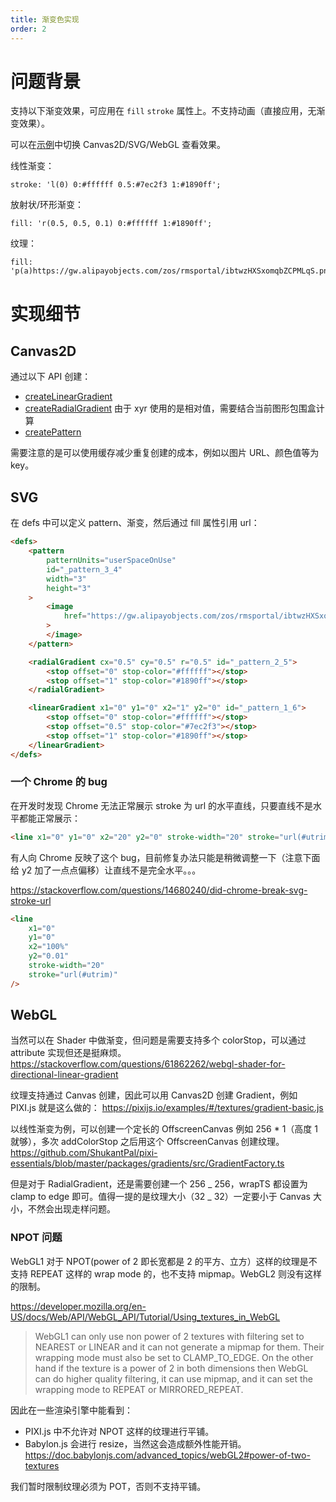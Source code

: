 ```yaml
---
title: 渐变色实现
order: 2
---
```


# 问题背景

支持以下渐变效果，可应用在 `fill` `stroke` 属性上。不支持动画（直接应用，无渐变效果）。

可以在[示例](/zh/examples/shape#gradient)中切换 Canvas2D/SVG/WebGL 查看效果。

线性渐变：

```
stroke: 'l(0) 0:#ffffff 0.5:#7ec2f3 1:#1890ff';
```

放射状/环形渐变：

```
fill: 'r(0.5, 0.5, 0.1) 0:#ffffff 1:#1890ff';
```

纹理：

```
fill: 'p(a)https://gw.alipayobjects.com/zos/rmsportal/ibtwzHXSxomqbZCPMLqS.png';
```

# 实现细节

## Canvas2D

通过以下 API 创建：

-   [createLinearGradient](https://developer.mozilla.org/zh-CN/docs/Web/API/CanvasRenderingContext2D/createLinearGradient)
-   [createRadialGradient](https://developer.mozilla.org/zh-CN/docs/Web/API/CanvasRenderingContext2D/createRadialGradient) 由于 xyr 使用的是相对值，需要结合当前图形包围盒计算
-   [createPattern](https://developer.mozilla.org/zh-CN/docs/Web/API/CanvasRenderingContext2D/createPattern)

需要注意的是可以使用缓存减少重复创建的成本，例如以图片 URL、颜色值等为 key。

## SVG

在 defs 中可以定义 pattern、渐变，然后通过 fill 属性引用 url：

```html
<defs>
    <pattern
        patternUnits="userSpaceOnUse"
        id="_pattern_3_4"
        width="3"
        height="3"
    >
        <image
            href="https://gw.alipayobjects.com/zos/rmsportal/ibtwzHXSxomqbZCPMLqS.png"
        >
        </image>
    </pattern>

    <radialGradient cx="0.5" cy="0.5" r="0.5" id="_pattern_2_5">
        <stop offset="0" stop-color="#ffffff"></stop>
        <stop offset="1" stop-color="#1890ff"></stop>
    </radialGradient>

    <linearGradient x1="0" y1="0" x2="1" y2="0" id="_pattern_1_6">
        <stop offset="0" stop-color="#ffffff"></stop>
        <stop offset="0.5" stop-color="#7ec2f3"></stop>
        <stop offset="1" stop-color="#1890ff"></stop>
    </linearGradient>
</defs>
```

### 一个 Chrome 的 bug

在开发时发现 Chrome 无法正常展示 stroke 为 url 的水平直线，只要直线不是水平都能正常展示：

```html
<line x1="0" y1="0" x2="20" y2="0" stroke-width="20" stroke="url(#utrim)" />
```

有人向 Chrome 反映了这个 bug，目前修复办法只能是稍微调整一下（注意下面给 y2 加了一点点偏移）让直线不是完全水平。。。

https://stackoverflow.com/questions/14680240/did-chrome-break-svg-stroke-url

```html
<line
    x1="0"
    y1="0"
    x2="100%"
    y2="0.01"
    stroke-width="20"
    stroke="url(#utrim)"
/>
```

## WebGL

当然可以在 Shader 中做渐变，但问题是需要支持多个 colorStop，可以通过 attribute 实现但还是挺麻烦。https://stackoverflow.com/questions/61862262/webgl-shader-for-directional-linear-gradient

纹理支持通过 Canvas 创建，因此可以用 Canvas2D 创建 Gradient，例如 PIXI.js 就是这么做的： https://pixijs.io/examples/#/textures/gradient-basic.js

以线性渐变为例，可以创建一个定长的 OffscreenCanvas 例如 256 \* 1（高度 1 就够），多次 addColorStop 之后用这个 OffscreenCanvas 创建纹理。 https://github.com/ShukantPal/pixi-essentials/blob/master/packages/gradients/src/GradientFactory.ts

但是对于 RadialGradient，还是需要创建一个 256 _ 256，wrapTS 都设置为 clamp to edge 即可。值得一提的是纹理大小（32 _ 32）一定要小于 Canvas 大小，不然会出现走样问题。

### NPOT 问题

WebGL1 对于 NPOT(power of 2 即长宽都是 2 的平方、立方）这样的纹理是不支持 REPEAT 这样的 wrap mode 的，也不支持 mipmap。WebGL2 则没有这样的限制。

https://developer.mozilla.org/en-US/docs/Web/API/WebGL_API/Tutorial/Using_textures_in_WebGL

> WebGL1 can only use non power of 2 textures with filtering set to NEAREST or LINEAR and it can not generate a mipmap for them. Their wrapping mode must also be set to CLAMP_TO_EDGE. On the other hand if the texture is a power of 2 in both dimensions then WebGL can do higher quality filtering, it can use mipmap, and it can set the wrapping mode to REPEAT or MIRRORED_REPEAT.

因此在一些渲染引擎中能看到：

-   PIXI.js 中不允许对 NPOT 这样的纹理进行平铺。
-   Babylon.js 会进行 resize，当然这会造成额外性能开销。https://doc.babylonjs.com/advanced_topics/webGL2#power-of-two-textures

我们暂时限制纹理必须为 POT，否则不支持平铺。
